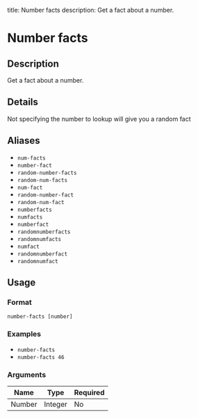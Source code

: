 title: Number facts
description: Get a fact about a number.

# Number facts

## Description

Get a fact about a number.

## Details

Not specifying the number to lookup will give you a random fact

## Aliases

* `num-facts`
* `number-fact`
* `random-number-facts`
* `random-num-facts`
* `num-fact`
* `random-number-fact`
* `random-num-fact`
* `numberfacts`
* `numfacts`
* `numberfact`
* `randomnumberfacts`
* `randomnumfacts`
* `numfact`
* `randomnumberfact`
* `randomnumfact`

## Usage

### Format

`number-facts [number]`

### Examples

* `number-facts`
* `number-facts 46`

### Arguments

| Name   | Type    | Required |
|--------|---------|----------|
| Number | Integer | No       |
